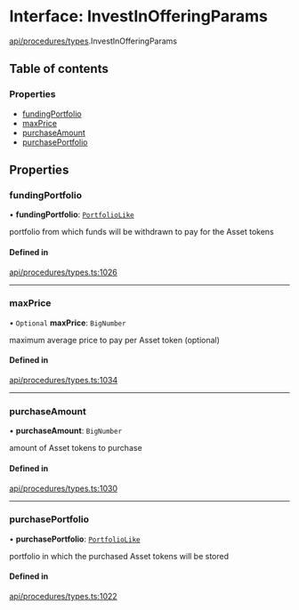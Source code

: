 # Interface: InvestInOfferingParams

[api/procedures/types](../wiki/api.procedures.types).InvestInOfferingParams

## Table of contents

### Properties

- [fundingPortfolio](../wiki/api.procedures.types.InvestInOfferingParams#fundingportfolio)
- [maxPrice](../wiki/api.procedures.types.InvestInOfferingParams#maxprice)
- [purchaseAmount](../wiki/api.procedures.types.InvestInOfferingParams#purchaseamount)
- [purchasePortfolio](../wiki/api.procedures.types.InvestInOfferingParams#purchaseportfolio)

## Properties

### fundingPortfolio

• **fundingPortfolio**: [`PortfolioLike`](../wiki/types#portfoliolike)

portfolio from which funds will be withdrawn to pay for the Asset tokens

#### Defined in

[api/procedures/types.ts:1026](https://github.com/PolymeshAssociation/polymesh-sdk/blob/079537ad/src/api/procedures/types.ts#L1026)

___

### maxPrice

• `Optional` **maxPrice**: `BigNumber`

maximum average price to pay per Asset token (optional)

#### Defined in

[api/procedures/types.ts:1034](https://github.com/PolymeshAssociation/polymesh-sdk/blob/079537ad/src/api/procedures/types.ts#L1034)

___

### purchaseAmount

• **purchaseAmount**: `BigNumber`

amount of Asset tokens to purchase

#### Defined in

[api/procedures/types.ts:1030](https://github.com/PolymeshAssociation/polymesh-sdk/blob/079537ad/src/api/procedures/types.ts#L1030)

___

### purchasePortfolio

• **purchasePortfolio**: [`PortfolioLike`](../wiki/types#portfoliolike)

portfolio in which the purchased Asset tokens will be stored

#### Defined in

[api/procedures/types.ts:1022](https://github.com/PolymeshAssociation/polymesh-sdk/blob/079537ad/src/api/procedures/types.ts#L1022)
